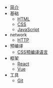 - [简介](homepage.md)
- 基础
  - [HTML](base/HTML.md)
  - [CSS](base/CSS.md)
  - [JavaScript](base/JavaScript.md)
- network
  - [HTTP](network/http.md)
- 预编译
  - [CSS预编译语言](precompiled/less+sass.md)
- 框架
  - [React](frame/react.md)
  - [Vue](frame/vue.md)
- 工具
  - [Git](tool/git.md)
